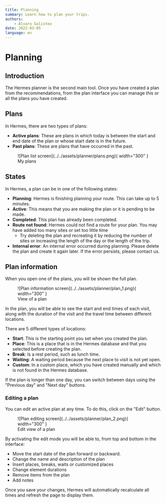 ```yaml
---
title: Planning
summary: Learn how to plan your trips.
authors:
    - Álvaro Galisteo
date: 2022-03-05
language: en
---
```


# Planning

## Introduction

The Hermes planner is the second main tool. Once you have created a plan from the recommendations, from the plan interface you can manage this or all the plans you have created.

## Plans

In Hermes, there are two types of plans:

- **Active plans**: These are plans in which today is between the start and end date of the plan or whose start date is in the future.
- **Past plans**: These are plans that have occurred in the past.

<figure markdown>
  ![Plan list screen](../../assets/planner/plans.png){ width="300" }
  <figcaption>My plans</figcaption>
</figure>

## States

In Hermes, a plan can be in one of the following states:

- **Planning**: Hermes is finishing planning your route. This can take up to 5 minutes.
- **Active**: This means that you are making the plan or it is pending to be made.
- **Completed**: This plan has already been completed.
- **Route not found**: Hermes could not find a route for your plan. You may have added too many sites or set too little time
    - Try deleting the plan and recreating it by reducing the number of sites or increasing the length of the day or the length of the trip.
- **Internal error**: An internal error occurred during planning. Please delete the plan and create it again later. If the error persists, please contact us.

## Plan information

When you open one of the plans, you will be shown the full plan.

<figure markdown>
  ![Plan information screen](../../assets/planner/plan_1.png){ width="300" }
  <figcaption>View of a plan</figcaption>
</figure>

In the plan, you will be able to see the start and end times of each visit, along with the duration of the visit and the travel time between different locations.

There are 5 different types of locations:

- **Start**: This is the starting point you set when you created the plan.
- **Place**: This is a place that is in the Hermes database and that you selected before creating the plan.
- **Break**: Is a rest period, such as lunch time.
- **Waiting**: A waiting period because the next place to visit is not yet open.
- **Custom**: In a custom place, which you have created manually and which is not found in the Hermes database.

If the plan is longer than one day, you can switch between days using the "Previous day" and "Next day" buttons.

### Editing a plan

You can edit an active plan at any time. To do this, click on the "Edit" button.

<figure markdown>
  ![Plan editing screen](../../assets/planner/plan_2.png){ width="300" }
  <figcaption>Edit view of a plan</figcaption>
</figure>

By activating the edit mode you will be able to, from top and bottom in the interface:

- Move the start date of the plan forward or backward.
- Change the name and description of the plan
- Insert places, breaks, waits or customized places
- Change element durations
- Remove items from the plan
- Add notes

Once you save your changes, Hermes will automatically recalculate all times and refresh the page to display them.